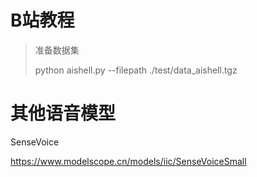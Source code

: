 # B站教程

> 准备数据集
>
> python aishell.py --filepath ./test/data_aishell.tgz















# 其他语音模型

SenseVoice

https://www.modelscope.cn/models/iic/SenseVoiceSmall
